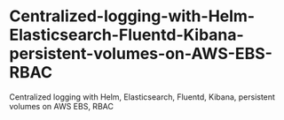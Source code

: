 # Centralized-logging-with-Helm-Elasticsearch-Fluentd-Kibana-persistent-volumes-on-AWS-EBS-RBAC
Centralized logging with Helm, Elasticsearch, Fluentd, Kibana, persistent volumes on AWS EBS, RBAC

